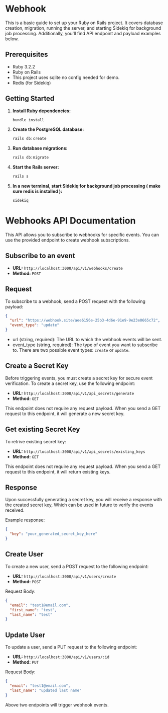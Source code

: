 # Webhook

This is a basic guide to set up your Ruby on Rails project. It covers database creation, migration, running the server, and starting Sidekiq for background job processing. Additionally, you'll find API endpoint and payload examples below.

## Prerequisites

- Ruby 3.2.2
- Ruby on Rails
- This project uses sqlite no config needed for demo.
- Redis (for Sidekiq)

## Getting Started

1. **Install Ruby dependencies:**

   ```sh
   bundle install

2. **Create the PostgreSQL database:**

   ```sh
   rails db:create
3. **Run database migrations:**

   ```sh
   rails db:migrate
4. **Start the Rails server:**

   ```sh
   rails s
5. **In a new terminal, start Sidekiq for background job processing ( make sure redis is installed ):**

   ```sh
   sidekiq

# Webhooks API Documentation

This API allows you to subscribe to webhooks for specific events. You can use the provided endpoint to create webhook subscriptions.

## Subscribe to an event

- **URL:** `http://localhost:3000/api/v1/webhooks/create`
- **Method:** `POST`

## Request

To subscribe to a webhook, send a POST request with the following payload:

```json
{
  "url": "https://webhook.site/aee6156e-25b3-4d6e-91e9-9e23e0665c72",
  "event_type": "update"
}
```
- url (string, required): The URL to which the webhook events will be sent.
- event_type (string, required): The type of event you want to subscribe to. There are two possible event types: `create` or `update`.

## Create a Secret Key

Before triggering events, you must create a secret key for secure event verification. To create a secret key, use the following endpoint:

- **URL:** `http://localhost:3000/api/v1/api_secrets/generate`
- **Method:** `GET`

This endpoint does not require any request payload. When you send a GET request to this endpoint, it will generate a new secret key.

## Get existing Secret Key

To retrive existing secret key:

- **URL:** `http://localhost:3000/api/v1/api_secrets/existing_keys`
- **Method:** `GET`

This endpoint does not require any request payload. When you send a GET request to this endpoint, it will return existing keys.

## Response

Upon successfully generating a secret key, you will receive a response with the created secret key, Which can be used in future to verify the events received.

Example response:

```json
{
  "key": "your_generated_secret_key_here"
}
```
## Create User

To create a new user, send a POST request to the following endpoint:

- **URL:** `http://localhost:3000/api/v1/users/create`
- **Method:** `POST`

Request Body:
```json
{
  "email": "test1@email.com",
  "first_name": "test",
  "last_name": "test"
}
```

## Update User

To update a user, send a PUT request to the following endpoint:

- **URL:** `http://localhost:3000/api/v1/users/:id`
- **Method:** `PUT`

Request Body:
```json
{
  "email": "test1@email.com",
  "last_name": "updated last name"
}
```

Above two endpoints will trigger webhook events.
